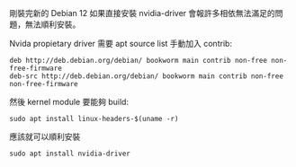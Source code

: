 剛裝完新的 Debian 12 如果直接安裝 nvidia-driver 會報許多相依無法滿足的問題，無法順利安裝。

Nvida propietary driver 需要 apt source list 手動加入 contrib:
```
deb http://deb.debian.org/debian/ bookworm main contrib non-free non-free-firmware
deb-src http://deb.debian.org/debian/ bookworm main contrib non-free non-free-firmware
```

然後 kernel module 要能夠 build:

`sudo apt install linux-headers-$(uname -r)`

應該就可以順利安裝

`sudo apt install nvidia-driver`
